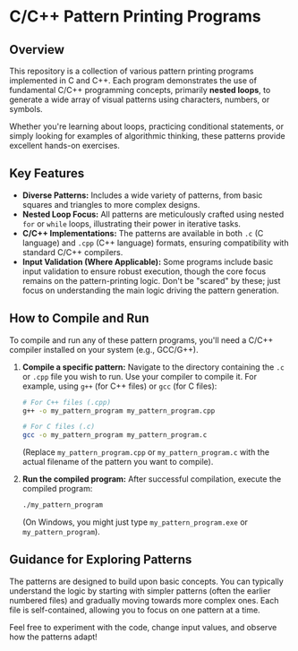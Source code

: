 # C/C++ Pattern Printing Programs

## Overview

This repository is a collection of various pattern printing programs implemented in C and C++. Each program demonstrates the use of fundamental C/C++ programming concepts, primarily **nested loops**, to generate a wide array of visual patterns using characters, numbers, or symbols.

Whether you're learning about loops, practicing conditional statements, or simply looking for examples of algorithmic thinking, these patterns provide excellent hands-on exercises.

## Key Features

* **Diverse Patterns:** Includes a wide variety of patterns, from basic squares and triangles to more complex designs.
* **Nested Loop Focus:** All patterns are meticulously crafted using nested `for` or `while` loops, illustrating their power in iterative tasks.
* **C/C++ Implementations:** The patterns are available in both `.c` (C language) and `.cpp` (C++ language) formats, ensuring compatibility with standard C/C++ compilers.
* **Input Validation (Where Applicable):** Some programs include basic input validation to ensure robust execution, though the core focus remains on the pattern-printing logic. Don't be "scared" by these; just focus on understanding the main logic driving the pattern generation.

## How to Compile and Run

To compile and run any of these pattern programs, you'll need a C/C++ compiler installed on your system (e.g., GCC/G++).

1.  **Compile a specific pattern:**
    Navigate to the directory containing the `.c` or `.cpp` file you wish to run. Use your compiler to compile it. For example, using `g++` (for C++ files) or `gcc` (for C files):

    ```bash
    # For C++ files (.cpp)
    g++ -o my_pattern_program my_pattern_program.cpp

    # For C files (.c)
    gcc -o my_pattern_program my_pattern_program.c
    ```
    (Replace `my_pattern_program.cpp` or `my_pattern_program.c` with the actual filename of the pattern you want to compile).

2.  **Run the compiled program:**
    After successful compilation, execute the compiled program:

    ```bash
    ./my_pattern_program
    ```
    (On Windows, you might just type `my_pattern_program.exe` or `my_pattern_program`).

## Guidance for Exploring Patterns

The patterns are designed to build upon basic concepts. You can typically understand the logic by starting with simpler patterns (often the earlier numbered files) and gradually moving towards more complex ones. Each file is self-contained, allowing you to focus on one pattern at a time.

Feel free to experiment with the code, change input values, and observe how the patterns adapt!
